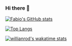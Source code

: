 ### Hi there 👋
[![Fabio's GitHub stats](https://github-readme-stats.vercel.app/api?username=theenergici&count_private=true&show_icons=true&theme=codeSTACKr)
](https://github.com/theenergici/github-readme-stats)

[![Top Langs](https://github-readme-stats.vercel.app/api/top-langs/?username=theenergici&langs_count=8&theme=codeSTACKr)](https://github.com/theenergici/github-readme-stats)

[![willianrod's wakatime stats](https://github-readme-stats.vercel.app/api/wakatime?username=theenergici&theme=codeSTACKr)](https://github.com/theenergici/github-readme-stats)

<!--
**theenergici/theenergici** is a ✨ _special_ ✨ repository because its `README.md` (this file) appears on your GitHub profile.

Here are some ideas to get you started:

- 🔭 I’m currently working on ...
- 🌱 I’m currently learning ...
- 👯 I’m looking to collaborate on ...
- 🤔 I’m looking for help with ...
- 💬 Ask me about ...
- 📫 How to reach me: ...
- 😄 Pronouns: ...
- ⚡ Fun fact: ...
-->
